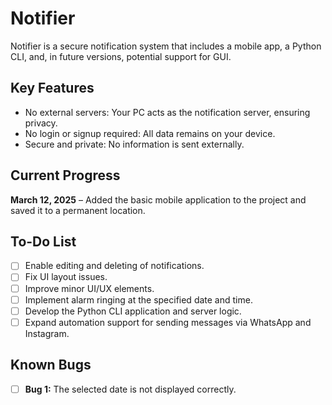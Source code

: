 # Notifier

Notifier is a secure notification system that includes a mobile app, a Python CLI, and, in future versions, potential support for GUI.

## Key Features  
- No external servers: Your PC acts as the notification server, ensuring privacy.  
- No login or signup required: All data remains on your device.  
- Secure and private: No information is sent externally.  

## Current Progress  
**March 12, 2025** – Added the basic mobile application to the project and saved it to a permanent location.  

## To-Do List  
- [ ] Enable editing and deleting of notifications.  
- [ ] Fix UI layout issues.  
- [ ] Improve minor UI/UX elements.  
- [ ] Implement alarm ringing at the specified date and time.  
- [ ] Develop the Python CLI application and server logic.  
- [ ] Expand automation support for sending messages via WhatsApp and Instagram.  

## Known Bugs  
- [ ] **Bug 1:** The selected date is not displayed correctly.  
